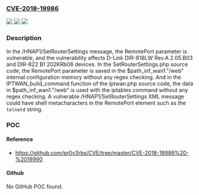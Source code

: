 ### [CVE-2018-19986](https://cve.mitre.org/cgi-bin/cvename.cgi?name=CVE-2018-19986)
![](https://img.shields.io/static/v1?label=Product&message=n%2Fa&color=blue)
![](https://img.shields.io/static/v1?label=Version&message=n%2Fa&color=blue)
![](https://img.shields.io/static/v1?label=Vulnerability&message=n%2Fa&color=brighgreen)

### Description

In the /HNAP1/SetRouterSettings message, the RemotePort parameter is vulnerable, and the vulnerability affects D-Link DIR-818LW Rev.A 2.05.B03 and DIR-822 B1 202KRb06 devices. In the SetRouterSettings.php source code, the RemotePort parameter is saved in the $path_inf_wan1."/web" internal configuration memory without any regex checking. And in the IPTWAN_build_command function of the iptwan.php source code, the data in $path_inf_wan1."/web" is used with the iptables command without any regex checking. A vulnerable /HNAP1/SetRouterSettings XML message could have shell metacharacters in the RemotePort element such as the `telnetd` string.

### POC

#### Reference
- https://github.com/pr0v3rbs/CVE/tree/master/CVE-2018-19986%20-%2019990

#### Github
No GitHub POC found.


